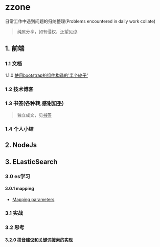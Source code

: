 # zzone
日常工作中遇到问题的归纳整理(Problems encountered in daily work collate)

> 纯属分享，如有侵权，还望见谅.

## 1. 前端

### 1.1 文档

1.1.0  [使用bootstrap的组件构造的'半个轮子'](https://github.com/occultskyrong/zzone/blob/master/doc/frame/%E5%89%8D%E7%AB%AF%E8%BD%AE%E5%AD%90.md)

### 1.2 技术博客

### 1.3 书签(各种转,感谢[知乎](http://www.zhihu.com))

 > 独立成文，见[书签](https://github.com/occultskyrong/zzone/tree/master/doc/1.3_bookmark)

### 1.4 个人小结

## 2. NodeJs

## 3. ELasticSearch

### 3.0 es学习
#### 3.0.1 mapping
* [Mapping parameters](https://github.com/occultskyrong/zzone/blob/master/doc/ElasticSearch/mapping/mapping.md)

### 3.1 实战

### 3.2 思考

#### 3.2.0  [拼音建议和关键词搜索的实现](https://github.com/occultskyrong/zzone/blob/master/doc/ElasticSearch/ik%2Bpinyin.md)

